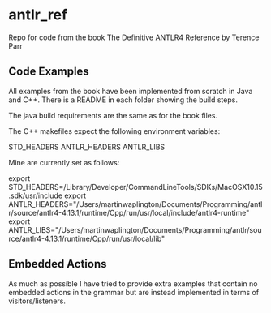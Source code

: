 # antlr_ref
Repo for code from the book The Definitive ANTLR4 Reference by Terence Parr

## Code Examples

All examples from the book have been implemented from scratch in Java and C++.
There is a README in each folder showing the build steps.

The java build requirements are the same as for the book files.

The C++ makefiles expect the following environment variables:

  STD_HEADERS
  ANTLR_HEADERS
  ANTLR_LIBS

Mine are currently set as follows:

export STD_HEADERS=/Library/Developer/CommandLineTools/SDKs/MacOSX10.15.sdk/usr/include
export ANTLR_HEADERS="/Users/martinwaplington/Documents/Programming/antlr/source/antlr4-4.13.1/runtime/Cpp/run/usr/local/include/antlr4-runtime"
export ANTLR_LIBS="/Users/martinwaplington/Documents/Programming/antlr/source/antlr4-4.13.1/runtime/Cpp/run/usr/local/lib"


## Embedded Actions

As much as possible I have tried to provide extra examples that contain no embedded actions
in the grammar but are instead implemented in terms of visitors/listeners.


